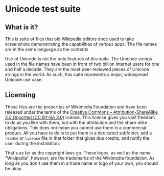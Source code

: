 # Unicode test suite

## What is it?

This is suite of files that old Wikipedia editors once used to take screenshots demonstrating the capabilities of various apps. The file names are in the same language as the contents.

Use of Unicode is not the only features of this suite. The Unicode strings used in the file names have been in front of two billion Internet users for one and half a decade. They are the most peer-reviewed pieces of Unicode strings in the world. As such, this suite represents a major, widespread Unicode use case.

## Licensing

These files are the properties of Wikimedia Foundation and have been released under the terms of the [Creative Commons – Attribution-ShareAlike 3.0 Unported (CC BY-SA 3.0)](https://creativecommons.org/licenses/by-sa/3.0/) license. This license gives you vast freedom to do as you like with them, but with the attribution and the share-alike obligations. This does not mean you cannot use them in a commercial product. All you have to do is to put them in a dedicated subfolder, add a `readme` or `license` file in that folder that gives due credits, and notify the user during the installation.

That's as far as the copyright laws go. These logos, as well as the name "Wikipedia", however, are the trademarks of the Wikimedia foundation. As long as you don't use them in a trade name or logo of your own, you should be okay.
